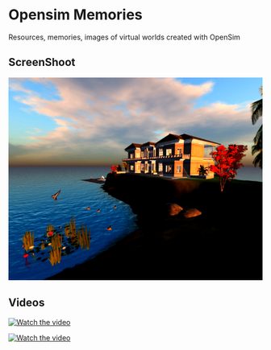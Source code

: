 # Opensim Memories
Resources, memories, images of virtual worlds created with OpenSim

## ScreenShoot

![GitHub Logo](docs/screenshot.png)

## Videos
[![Watch the video](https://i.ytimg.com/vi/3xe4pcLByR4/hq720.jpg?sqp=-oaymwEZCNAFEJQDSFXyq4qpAwsIARUAAIhCGAFwAQ==&rs=AOn4CLBfyXFfRw2ekDRT9h-Gfn7GpQRG4Q)](https://www.youtube.com/watch?v=3xe4pcLByR4)

[![Watch the video](https://i.ytimg.com/vi/dI51ur8RzWA/hqdefault.jpg?sqp=-oaymwEZCOADEI4CSFXyq4qpAwsIARUAAIhCGAFwAQ==&rs=AOn4CLDEeTM5-L4kItW5HVTmUexEZ0NTjw)](https://www.youtube.com/watch?v=dI51ur8RzWA)
